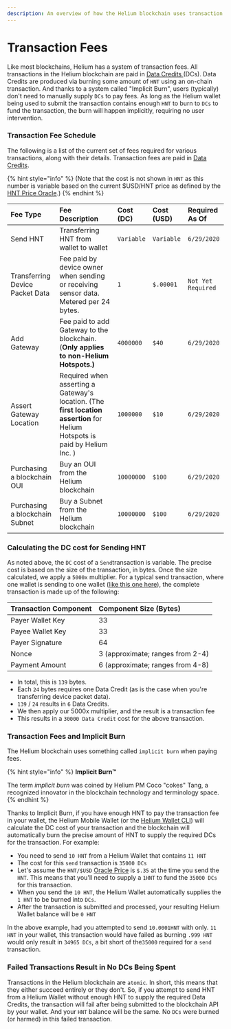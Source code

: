 ```yaml
---
description: An overview of how the Helium blockchain uses transaction fees
---
```


# Transaction Fees

Like most blockchains, Helium has a system of transaction fees.  All transactions in the Helium blockchain are paid in [Data Credits ](tokens.md#data-credits)\(DCs\). Data Credits are produced via burning some amount of `HNT` using an on-chain transaction. And thanks to a system called "Implicit Burn", users \(typically\) don't need to manually supply `DCs` to pay fees. As long as the Helium wallet being used to submit the transaction contains enough `HNT` to burn to `DCs` to fund the transaction, the burn will happen implicitly, requiring no user intervention.  

### Transaction Fee Schedule

The following is a list of the current set of fees required for various transactions, along with their details. Transaction fees are paid in [Data Credits](tokens.md#data-credits).  

{% hint style="info" %}
\(Note that the cost is not shown in `HNT` as this number is variable based on the current $USD/HNT price as defined by the [HNT Price Oracle](hnt-price-oracles.md).\)
{% endhint %}

| Fee Type | Fee Description | **Cost \(DC\)** | Cost \(USD\) | Required As Of |
| :--- | :--- | :--- | :--- | :--- |
| Send HNT | Transferring HNT from wallet to wallet | `Variable` | `Variable` | `6/29/2020` |
| Transferring Device Packet Data | Fee paid by device owner when sending or receiving sensor data. Metered per 24 bytes. | `1` | `$.00001` | `Not Yet Required` |
| Add Gateway | Fee paid to add Gateway to the blockchain. \(**Only applies to non-Helium Hotspots.\)** | `4000000` | `$40` | `6/29/2020` |
| Assert Gateway Location | Required when asserting a Gateway's location. \(The **first location assertion** for Helium Hotspots is paid by Helium Inc. \) | `1000000` | `$10` | `6/29/2020` |
| Purchasing a blockchain OUI  | Buy an OUI from the Helium blockchain | `10000000` | `$100` | `6/29/2020` |
| Purchasing a blockchain Subnet | Buy a Subnet from the Helium blockchain | `10000000` | `$100` | `6/29/2020` |

### Calculating the DC cost for Sending HNT

As noted above, the `DC` cost of a `Send`transaction is variable. The precise cost is based on the size of the transaction, in bytes. Once the size  calculated, we apply a `5000x` multiplier. For a typical send transaction, where one wallet is sending to one wallet \([like this one here](https://explorer.helium.com/txns/RP8xdjuYsvIAaEuyNvMmlBF7Kc8ShNoURtA1ccgMGpk)\), the complete transaction is made up of the following:

| Transaction Component | Component Size \(Bytes\) |
| :--- | :--- |
| Payer Wallet Key | 33 |
| Payee Wallet Key | 33 |
| Payer Signature | 64 |
| Nonce | 3 \(approximate; ranges from 2-4\) |
| Payment Amount | 6 \(approximate; ranges from 4-8\) |

* In total, this is `139` bytes. 
* Each `24` bytes requires one Data Credit \(as is the case when you're transferring device packet data\).  
* `139` / `24` results in `6` Data Credits.  
* We then apply our 5000x multiplier, and the result is a transaction fee 
* This results in a `30000 Data Credit` cost for the above transaction.

### Transaction Fees and Implicit Burn 

The Helium blockchain uses something called `implicit burn` when paying  fees. 

{% hint style="info" %}
**Implicit Burn™** 

The term _implicit burn_ was coined by Helium PM Coco "cokes" Tang, a recognized innovator in the blockchain technology and terminology space.
{% endhint %}

Thanks to Implicit Burn,  if you have enough HNT to pay the transaction fee in your wallet,  the Helium Mobile Wallet \(or the [Helium Wallet CLI](blockchain-cli.md)\) will calculate the DC cost of your transaction and the blockchain will automatically burn the precise amount of HNT to supply the required DCs for the transaction. For example:

* You need to send `10 HNT` from a Helium Wallet that contains `11 HNT` 
* The cost for this `send` transaction is `35000 DCs`
* Let's assume the  `HNT/$USD` [Oracle Price](hnt-price-oracles.md) is `$.35` at the time you send the `HNT`. This means that you'll need to supply a `1HNT` to fund the `35000 DCs` for this transaction. 
* When you send the `10 HNT`, the Helium Wallet automatically supplies the `1 HNT` to be burned into `DCs`. 
* After the transaction is submitted and processed, your resulting Helium Wallet balance will be `0 HNT`

In the above example, had you attempted to send `10.0001HNT` with only. `11 HNT` in your wallet, this transaction would have failed as burning `.999 HNT` would only result in `34965 DCs`, a bit short of the`35000` required for a `send` transaction. 

### Failed Transactions Result in No DCs Being Spent

Transactions in the Helium blockchain are `atomic`. In short, this means that they either succeed entirely or they don't. So, if you attempt to send HNT from a Helium Wallet without enough HNT to supply the required Data Credits, the transaction will fail after being submitted to the blockchain API by your wallet. And your `HNT` balance will be the same. No `DCs` were burned \(or harmed\) in this failed transaction. 



